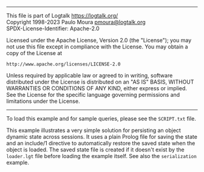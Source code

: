 ________________________________________________________________________

This file is part of Logtalk <https://logtalk.org/>  
Copyright 1998-2023 Paulo Moura <pmoura@logtalk.org>  
SPDX-License-Identifier: Apache-2.0

Licensed under the Apache License, Version 2.0 (the "License");
you may not use this file except in compliance with the License.
You may obtain a copy of the License at

    http://www.apache.org/licenses/LICENSE-2.0

Unless required by applicable law or agreed to in writing, software
distributed under the License is distributed on an "AS IS" BASIS,
WITHOUT WARRANTIES OR CONDITIONS OF ANY KIND, either express or implied.
See the License for the specific language governing permissions and
limitations under the License.
________________________________________________________________________


To load this example and for sample queries, please see the `SCRIPT.txt`
file.
 
This example illustrates a very simple solution for persisting an object
dynamic state across sessions. It uses a plain Prolog file for saving the
state and an include/1 directive to automatically restore the saved state
when the object is loaded. The saved state file is created if it doesn't
exist by the `loader.lgt` file before loading the example itself. See also
the `serialization` example.
